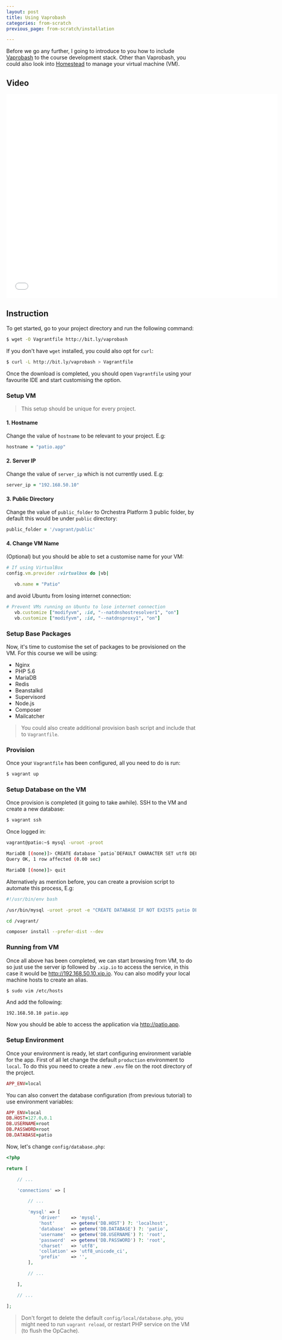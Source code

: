 ```yaml
---
layout: post
title: Using Vaprobash
categories: from-scratch
previous_page: from-scratch/installation

---
```


Before we go any further, I going to introduce to you how to include [Vaprobash](https://github.com/fideloper/Vaprobash) to the course development stack. Other than Vaprobash, you could also look into [Homestead](http://laravel.com/docs/4.2/homestead) to manage your virtual machine (VM).

<!--more-->

## Video

<iframe width="720" height="540" src="//www.youtube.com/embed/UFiC4Os_9ys?rel=0&amp;vq=hd720" frameborder="0" allowfullscreen></iframe>

## Instruction

To get started, go to your project directory and run the following command:

```bash
$ wget -O Vagrantfile http://bit.ly/vaprobash
```

If you don't have `wget` installed, you could also opt for `curl`:

```bash
$ curl -L http://bit.ly/vaprobash > Vagrantfile
```

Once the download is completed, you should open `Vagrantfile` using your favourite IDE and start customising the option.

### Setup VM

> This setup should be unique for every project.

#### 1. Hostname

Change the value of `hostname` to be relevant to your project. E.g:

```ruby
hostname = "patio.app"
```

#### 2. Server IP

Change the value of `server_ip` which is not currently used. E.g:

```ruby
server_ip = "192.168.50.10"
```

#### 3. Public Directory

Change the value of `public_folder` to Orchestra Platform 3 public folder, by default this would be under `public` directory:

```ruby
public_folder = '/vagrant/public'
```

#### 4. Change VM Name

(Optional) but you should be able to set a customise name for your VM:

```ruby
# If using VirtualBox
config.vm.provider :virtualbox do |vb|

   vb.name = "Patio"
```

and avoid Ubuntu from losing internet connection:

```ruby
# Prevent VMs running on Ubuntu to lose internet connection
   vb.customize ["modifyvm", :id, "--natdnshostresolver1", "on"]
   vb.customize ["modifyvm", :id, "--natdnsproxy1", "on"]
```

### Setup Base Packages

Now, it's time to customise the set of packages to be provisioned on the VM. For this course we will be using:

* Nginx
* PHP 5.6
* MariaDB
* Redis
* Beanstalkd
* Supervisord
* Node.js
* Composer
* Mailcatcher

> You could also create additional provision bash script and include that to `Vagrantfile`.

### Provision

Once your `Vagrantfile` has been configured, all you need to do is run:

```bash
$ vagrant up
```

### Setup Database on the VM

Once provision is completed (it going to take awhile). SSH to the VM and create a new database:

```bash
$ vagrant ssh
```

Once logged in:

```bash
vagrant@patio:~$ mysql -uroot -proot

MariaDB [(none)]> CREATE database `patio`DEFAULT CHARACTER SET utf8 DEFAULT COLLATE utf8_general_ci;
Query OK, 1 row affected (0.00 sec)

MariaDB [(none)]> quit
```

Alternatively as mention before, you can create a provision script to automate this process, E.g:

```bash
#!/usr/bin/env bash

/usr/bin/mysql -uroot -proot -e "CREATE DATABASE IF NOT EXISTS patio DEFAULT CHARACTER SET utf8 DEFAULT COLLATE utf8_general_ci;"

cd /vagrant/

composer install --prefer-dist --dev
```

### Running from VM

Once all above has been completed, we can start browsing from VM, to do so just use the server ip followed by `.xip.io` to access the service, in this case it would be <http://192.168.50.10.xip.io>. You can also modify your local machine hosts to create an alias.

```bash
$ sudo vim /etc/hosts
```

And add the following:

```
192.168.50.10 patio.app
```

Now you should be able to access the application via <http://patio.app>.

### Setup Environment

Once your environment is ready, let start configuring environment variable for the app. First of all let change the default `production` environment to `local`. To do this you need to create a new `.env` file on the root directory of the project.

```ruby
APP_ENV=local
```

You can also convert the database configuration (from previous tutorial) to use environment variables:

```ruby
APP_ENV=local
DB.HOST=127.0.0.1
DB.USERNAME=root
DB.PASSWORD=root
DB.DATABASE=patio
```

Now, let's change `config/database.php`:

```php
<?php

return [

    // ...

    'connections' => [

        // ...

        'mysql' => [
            'driver'    => 'mysql',
            'host'      => getenv('DB.HOST') ?: 'localhost',
            'database'  => getenv('DB.DATABASE') ?: 'patio',
            'username'  => getenv('DB.USERNAME') ?: 'root',
            'password'  => getenv('DB.PASSWORD') ?: 'root',
            'charset'   => 'utf8',
            'collation' => 'utf8_unicode_ci',
            'prefix'    => '',
        ],

        // ...

    ],

    // ...

];
```

> Don't forget to delete the default `config/local/database.php`, you might need to run `vagrant reload`, or restart PHP service on the VM (to flush the OpCache).
